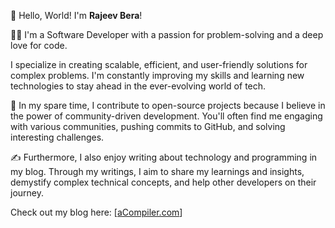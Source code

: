 
👋 Hello, World! I'm **Rajeev Bera**!

👨‍💻 I'm a Software Developer with a passion for problem-solving and a deep love for code.

I specialize in creating scalable, efficient, and user-friendly solutions for complex problems. I'm constantly improving my skills and learning new technologies to stay ahead in the ever-evolving world of tech.

 
🌱 In my spare time, I contribute to open-source projects because I believe in the power of community-driven development. You'll often find me engaging with various communities, pushing commits to GitHub, and solving interesting challenges.

✍️ Furthermore, I also enjoy writing about technology and programming in my blog. Through my writings, I aim to share my learnings and insights, demystify complex technical concepts, and help other developers on their journey. 

Check out my blog here: [[aCompiler.com](https://acompiler.com/)]
